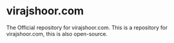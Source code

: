 # virajshoor.com
The Official repository for virajshoor.com.
This is a repository for virajshoor.com, this is also open-source.

